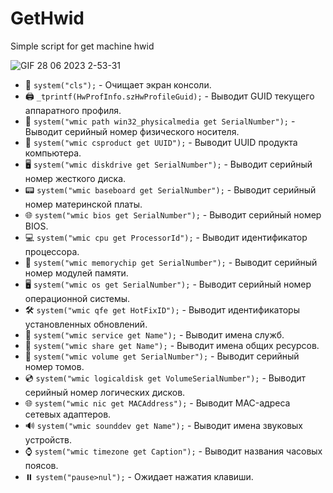 # GetHwid
Simple script for get machine hwid


![GIF 28 06 2023 2-53-31](https://github.com/Feromon32/GetHwid/assets/65503900/e7e3c482-e9b0-4f1b-9181-03ad3619e7a6)

* 🧹 `system("cls");` - Очищает экран консоли.
* 🖨️ `_tprintf(HwProfInfo.szHwProfileGuid);` - Выводит GUID текущего аппаратного профиля.
* 💽 `system("wmic path win32_physicalmedia get SerialNumber");` - Выводит серийный номер физического носителя.
* 🔑 `system("wmic csproduct get UUID");` - Выводит UUID продукта компьютера.
* 🖥️ `system("wmic diskdrive get SerialNumber");` - Выводит серийный номер жесткого диска.
* 📟 `system("wmic baseboard get SerialNumber");` - Выводит серийный номер материнской платы.
* 🌐 `system("wmic bios get SerialNumber");` - Выводит серийный номер BIOS.
* 💻 `system("wmic cpu get ProcessorId");` - Выводит идентификатор процессора.
* 🧠 `system("wmic memorychip get SerialNumber");` - Выводит серийный номер модулей памяти.
* 🖥️ `system("wmic os get SerialNumber");` - Выводит серийный номер операционной системы.
* 🛠️ `system("wmic qfe get HotFixID");` - Выводит идентификаторы установленных обновлений.
* 🚀 `system("wmic service get Name");` - Выводит имена служб.
* 📂 `system("wmic share get Name");` - Выводит имена общих ресурсов.
* 💾 `system("wmic volume get SerialNumber");` - Выводит серийный номер томов.
* 💿 `system("wmic logicaldisk get VolumeSerialNumber");` - Выводит серийный номер логических дисков.
* 🌐 `system("wmic nic get MACAddress");` - Выводит MAC-адреса сетевых адаптеров.
* 🔊 `system("wmic sounddev get Name");` - Выводит имена звуковых устройств.
* ⌚ `system("wmic timezone get Caption");` - Выводит названия часовых поясов.
* ⏸️ `system("pause>nul");` - Ожидает нажатия клавиши.

